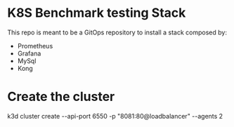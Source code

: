 # K8S Benchmark testing Stack 

This repo is meant to be a GitOps repository to install a stack composed by:

- Prometheus
- Grafana
- MySql
- Kong

# Create the cluster

k3d cluster create --api-port 6550 -p "8081:80@loadbalancer" --agents 2